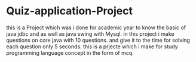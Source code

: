 # Quiz-application-Project
this is a Project which was i done for academic year to know the basic of java jdbc and as well as java swing with Mysql.
in this project i make questions on core java with 10 questions. and give it to the time for solving each question only 5 seconds. 
this is a prjecte which i make for study programming language concept in the form of mcq.
